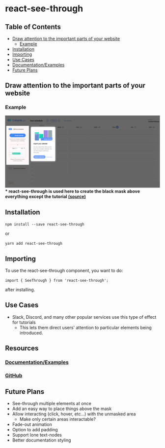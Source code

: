 # react-see-through

## Table of Contents
* [Draw attention to the important parts of your website](#draw-attention-to-the-important-parts-of-your-website)
  + [Example](#example)
* [Installation](#installation)
* [Importing](#importing)
* [Use Cases](#use-cases)
* [Documentation/Examples](#resources)
* [Future Plans](#future-plans)

## Draw attention to the important parts of your website
### Example
![Example](example.png)
**\* react-see-through is used here to create the black mask above everything except the tutorial [(source)](https://calsynk.com)**

## Installation
`npm install --save react-see-through`

or

`yarn add react-see-through`

## Importing
To use the react-see-through component, you want to do:

`import { SeeThrough } from 'react-see-through';`

after installing.

## Use Cases
* Slack, Discord, and many other popular services use this type of effect for tutorials
  * This lets them direct users' attention to particular elements being introduced.

## Resources
### [Documentation/Examples](https://andrew4699.github.io/react-see-through/)
### [GitHub](https://github.com/andrew4699/react-see-through)

## Future Plans
* See-through multiple elements at once
* Add an easy way to place things above the mask
* Allow interacting (click, hover, etc...) with the unmasked area
  * Make only certain areas interactable?
* Fade-out animation
* Option to add padding
* Support lone text-nodes
* Better documentation styling
